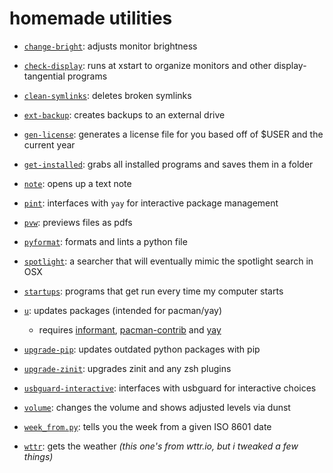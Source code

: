 # homemade utilities

- [`change-bright`](./change-bright):
adjusts monitor brightness

- [`check-display`](./check-display):
runs at xstart to organize monitors and other display-tangential programs

- [`clean-symlinks`](./clean-symlinks):
deletes broken symlinks

- [`ext-backup`](./ext-backup):
creates backups to an external drive

- [`gen-license`](./gen-license):
generates a license file for you based off of $USER and the current year

- [`get-installed`](./get-installed):
grabs all installed programs and saves them in a folder

- [`note`](./note):
opens up a text note

- [`pint`](./pint):
interfaces with `yay` for interactive package management

- [`pvw`](./pvw):
previews files as pdfs

- [`pyformat`](./pyformat):
formats and lints a python file

- [`spotlight`](./spotlight):
a searcher that will eventually mimic the spotlight search in OSX

- [`startups`](./startups):
programs that get run every time my computer starts

- [`u`](./u):
updates packages (intended for pacman/yay)
  - requires [informant](https://github.com/bradford-smith94/informant),
[pacman-contrib](https://git.archlinux.org/pacman-contrib.git/about) and [yay](https://github.com/Jguer/yay)

- [`upgrade-pip`](./upgrade-pip):
updates outdated python packages with pip

- [`upgrade-zinit`](./upgrade-zinit):
upgrades zinit and any zsh plugins

- [`usbguard-interactive`](./usbguard-interactive):
interfaces with usbguard for interactive choices

- [`volume`](./volume):
changes the volume and shows adjusted levels via dunst

- [`week_from.py`](./week_from.py):
tells you the week from a given ISO 8601 date

- [`wttr`](./wttr):
gets the weather *(this one's from wttr.io, but i tweaked a few things)*
